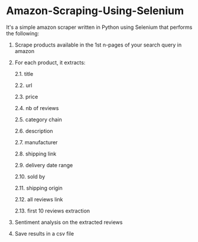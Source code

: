 # Amazon-Scraping-Using-Selenium

It's a simple amazon scraper written in Python using Selenium that performs the following:

1. Scrape products available in the 1st n-pages of your search query in amazon

2. For each product, it extracts:
 
   2.1. title

   2.2. url

   2.3. price

   2.4. nb of reviews

   2.5. category chain

   2.6. description

   2.7. manufacturer

   2.8. shipping link

   2.9. delivery date range

   2.10. sold by

   2.11. shipping origin

   2.12. all reviews link

   2.13. first 10 reviews extraction

3. Sentiment analysis on the extracted reviews

4. Save results in a csv file
